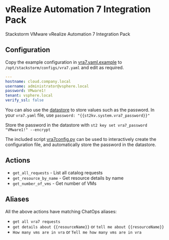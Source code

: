 # vRealize Automation 7 Integration Pack

Stackstorm VMware vRealize Automation 7 Integration Pack

## Configuration

Copy the example configuration in [vra7.yaml.example](./vra7.yaml.example)
to `/opt/stackstorm/configs/vra7.yaml` and edit as required.

```yaml
---
hostname: cloud.company.local
username: administrator@vsphere.local
password: VMware1!
tenant: vsphere.local
verify_ssl: false
```

You can also use the [datastore](https://docs.stackstorm.com/datastore.html) to store values
such as the password. In your `vra7.yaml` file, use `password: "{{st2kv.system.vra7_password}}"`

Store the password in the datastore with `st2 key set vra7_password "VMware1!" --encrypt`

The included script [vra7config.py](./vra7config.py) can be used to interactively create the
configuration file, and automatically store the password in the datastore.

## Actions

* `get_all_requests` - List all catalog requests
* `get_resource_by_name` - Get resource details by name
* `get_number_of_vms` - Get number of VMs

## Aliases

All the above actions have matching ChatOps aliases:

* `get all vra7 requests`
* `get details about {{resourceName}}` or `tell me about {{resourceName}}`
* `How many vms are in vra` or `Tell me how many vms are in vra`
